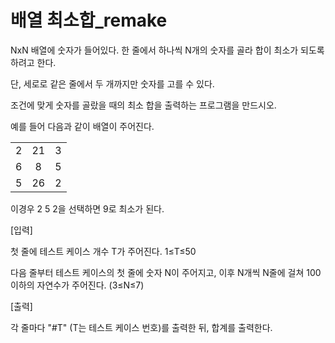 # 배열 최소합_remake

NxN 배열에 숫자가 들어있다. 한 줄에서 하나씩 N개의 숫자를 골라 합이 최소가 되도록 하려고 한다.

단, 세로로 같은 줄에서 두 개까지만 숫자를 고를 수 있다.

조건에 맞게 숫자를 골랐을 때의 최소 합을 출력하는 프로그램을 만드시오.

예를 들어 다음과 같이 배열이 주어진다.

| | | |
|:---:|:---:|:---:|
2|21|3
6|8|5
5|26|2

이경우 2 5 2을 선택하면 9로 최소가 된다.


[입력]
 

첫 줄에 테스트 케이스 개수 T가 주어진다.  1≤T≤50
 

다음 줄부터 테스트 케이스의 첫 줄에 숫자 N이 주어지고,
이후 N개씩 N줄에 걸쳐 100 이하의 자연수가 주어진다. (3≤N≤7)

 

[출력]
 

각 줄마다 "#T" (T는 테스트 케이스 번호)를 출력한 뒤, 합계를 출력한다.